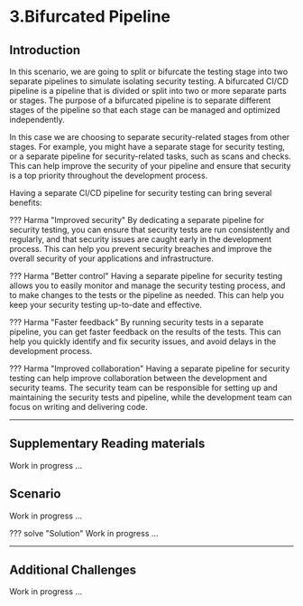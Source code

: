 # 3.Bifurcated Pipeline 

## Introduction

In this scenario, we are going to split or bifurcate the testing stage into two separate pipelines to simulate isolating security testing.  A bifurcated CI/CD pipeline is a pipeline that is divided or split into two or more separate parts or stages. The purpose of a bifurcated pipeline is to separate different stages of the pipeline so that each stage can be managed and optimized independently.

In this case we are choosing to separate security-related stages from other stages. For example, you might have a separate stage for security testing, or a separate pipeline for security-related tasks, such as scans and checks. This can help improve the security of your pipeline and ensure that security is a top priority throughout the development process.

Having a separate CI/CD pipeline for security testing can bring several benefits:

??? Harma "Improved security"
    By dedicating a separate pipeline for security testing, you can ensure that security tests are run consistently and regularly, and that security issues are caught early in the development process. This can help you prevent security breaches and improve the overall security of your applications and infrastructure.

??? Harma "Better control"
    Having a separate pipeline for security testing allows you to easily monitor and manage the security testing process, and to make changes to the tests or the pipeline as needed. This can help you keep your security testing up-to-date and effective.

??? Harma "Faster feedback" 
    By running security tests in a separate pipeline, you can get faster feedback on the results of the tests. This can help you quickly identify and fix security issues, and avoid delays in the development process.

??? Harma "Improved collaboration" 
    Having a separate pipeline for security testing can help improve collaboration between the development and security teams. The security team can be responsible for setting up and maintaining the security tests and pipeline, while the development team can focus on writing and delivering code.

---------------------------------------------------------------------------

## Supplementary Reading materials

Work in progress ...

## Scenario

Work in progress ...


??? solve "Solution"
    Work in progress ...

---------------------------------------------------------------

## Additional Challenges

Work in progress ...




